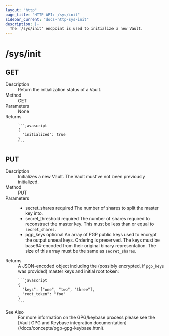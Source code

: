 ```yaml
---
layout: "http"
page_title: "HTTP API: /sys/init"
sidebar_current: "docs-http-sys-init"
description: |-
  The '/sys/init' endpoint is used to initialize a new Vault.
---
```


# /sys/init

## GET

<dl>
  <dt>Description</dt>
  <dd>
    Return the initialization status of a Vault.
  </dd>

  <dt>Method</dt>
  <dd>GET</dd>

  <dt>Parameters</dt>
  <dd>None</dd>

  <dt>Returns</dt>
  <dd>

    ```javascript
    {
      "initialized": true
    }
    ```

  </dd>
</dl>

## PUT

<dl>
  <dt>Description</dt>
  <dd>
    Initializes a new Vault. The Vault must've not been previously
    initialized.
  </dd>

  <dt>Method</dt>
  <dd>PUT</dd>

  <dt>Parameters</dt>
  <dd>
    <ul>
      <li>
        <span class="param">secret_shares</span>
        <span class="param-flags">required</span>
        The number of shares to split the master key into.
      </li>
      <li>
        <span class="param">secret_threshold</span>
        <span class="param-flags">required</span>
        The number of shares required to reconstruct the master key.
        This must be less than or equal to <code>secret_shares</code>.
      </li>
      <li>
        <span class="param">pgp_keys</span>
        <span class="param-flags">optional</span>
        An array of PGP public keys used to encrypt the output unseal keys.
        Ordering is preserved. The keys must be base64-encoded from their
        original binary representation. The size of this array must be the
        same as <code>secret_shares</code>.
      </li>
    </ul>
  </dd>

  <dt>Returns</dt>
  <dd>
    A JSON-encoded object including the (possibly encrypted, if
    <code>pgp_keys</code> was provided) master keys and initial root token:

    ```javascript
    {
      "keys": ["one", "two", "three"],
      "root_token": "foo"
    }
    ```

  </dd>

  <dt>See Also</dt>
  <dd>
    For more information on the GPG/keybase process please see the
    [Vault GPG and Keybase integration documentation](/docs/concepts/pgp-gpg-keybase.html).
  </dd>
</dl>
